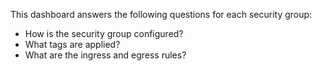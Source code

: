This dashboard answers the following questions for each security group:

- How is the security group configured?
- What tags are applied?
- What are the ingress and egress rules?
